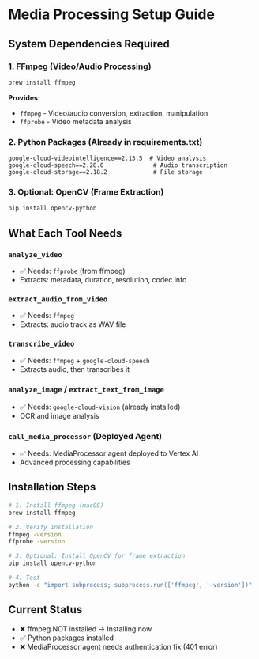 # Media Processing Setup Guide

## System Dependencies Required

### 1. FFmpeg (Video/Audio Processing)
```bash
brew install ffmpeg
```
**Provides:**
- `ffmpeg` - Video/audio conversion, extraction, manipulation
- `ffprobe` - Video metadata analysis

### 2. Python Packages (Already in requirements.txt)
```
google-cloud-videointelligence==2.13.5  # Video analysis
google-cloud-speech==2.28.0              # Audio transcription
google-cloud-storage==2.18.2             # File storage
```

### 3. Optional: OpenCV (Frame Extraction)
```bash
pip install opencv-python
```

## What Each Tool Needs

### `analyze_video` 
- ✅ Needs: `ffprobe` (from ffmpeg)
- Extracts: metadata, duration, resolution, codec info

### `extract_audio_from_video`
- ✅ Needs: `ffmpeg`
- Extracts: audio track as WAV file

### `transcribe_video`
- ✅ Needs: `ffmpeg` + `google-cloud-speech`
- Extracts audio, then transcribes it

### `analyze_image` / `extract_text_from_image`
- ✅ Needs: `google-cloud-vision` (already installed)
- OCR and image analysis

### `call_media_processor` (Deployed Agent)
- ✅ Needs: MediaProcessor agent deployed to Vertex AI
- Advanced processing capabilities

## Installation Steps

```bash
# 1. Install ffmpeg (macOS)
brew install ffmpeg

# 2. Verify installation
ffmpeg -version
ffprobe -version

# 3. Optional: Install OpenCV for frame extraction
pip install opencv-python

# 4. Test
python -c "import subprocess; subprocess.run(['ffmpeg', '-version'])"
```

## Current Status
- ❌ ffmpeg NOT installed → Installing now
- ✅ Python packages installed
- ❌ MediaProcessor agent needs authentication fix (401 error)

